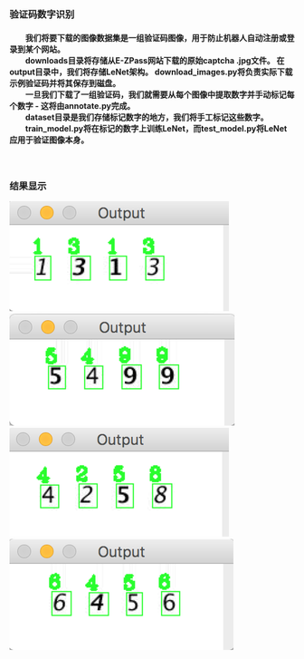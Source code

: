 <h3>验证码数字识别<br/>
<h4>&emsp;&emsp;我们将要下载的图像数据集是一组验证码图像，用于防止机器人自动注册或登录到某个网站。<br/>
&emsp;&emsp;downloads目录将存储从E-ZPass网站下载的原始captcha .jpg文件。 在output目录中，我们将存储LeNet架构。
download_images.py将负责实际下载示例验证码并将其保存到磁盘。<br/>
&emsp;&emsp;一旦我们下载了一组验证码，我们就需要从每个图像中提取数字并手动标记每个数字 - 这将由annotate.py完成。<br/>
&emsp;&emsp;dataset目录是我们存储标记数字的地方，我们将手工标记这些数字。<br/>
&emsp;&emsp;train_model.py将在标记的数字上训练LeNet，而test_model.py将LeNet应用于验证图像本身。<h4/><br/>
<h3>结果显示<br/>
  
![](https://github.com/czwinner/DeepLearning/blob/master/captcha_breaker/results/result_01.png)
![](https://github.com/czwinner/DeepLearning/blob/master/captcha_breaker/results/result_02.png)
![](https://github.com/czwinner/DeepLearning/blob/master/captcha_breaker/results/result_03.png)
![](https://github.com/czwinner/DeepLearning/blob/master/captcha_breaker/results/result_04.png)
